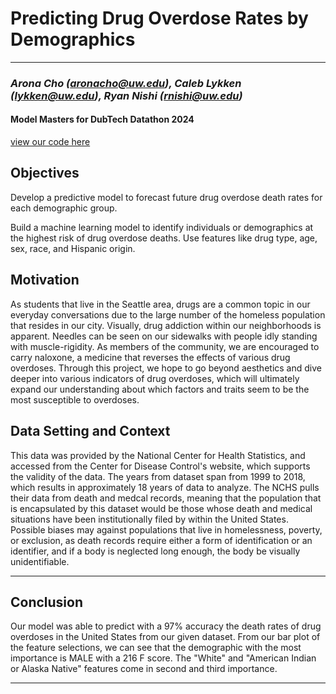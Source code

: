 # **Predicting Drug Overdose Rates by Demographics**
___

### *Arona Cho (aronacho@uw.edu), Caleb Lykken (lykken@uw.edu), Ryan Nishi (rnishi@uw.edu)*

#### Model Masters for DubTech Datathon 2024

[view our code here](https://nbviewer.org/github/Caleb-Lykken/datathon-model-masters-uw/blob/main/Datathon_2024_Model_Masters.ipynb)

## Objectives

Develop a predictive model to forecast future drug overdose death rates for each demographic group.

Build a machine learning model to identify individuals or demographics at the highest risk of drug overdose deaths. Use features like drug type, age, sex, race, and Hispanic origin.
## Motivation
As students that live in the Seattle area, drugs are a common topic in our everyday conversations due to the large number of the homeless population that resides in our city. Visually, drug addiction within our neighborhoods is apparent. Needles can be seen on our sidewalks with people idly standing with muscle-rigidity. As members of the community, we are encouraged to carry naloxone, a medicine that reverses the effects of various drug overdoses. Through this project, we hope to go beyond aesthetics and dive deeper into various indicators of drug overdoses, which will ultimately expand our understanding about which factors and traits seem to be the most susceptible to overdoses.
## Data Setting and Context

This data was provided by the National Center for Health Statistics, and accessed from the Center for Disease Control's website, which supports the validity of the data. The years from dataset span from 1999 to 2018, which results in approximately 18 years of data to analyze. The NCHS pulls their data from death and medcal records, meaning that the population that is encapsulated by this dataset would be those whose death and medical situations have been institutionally filed by within the United States. Possible biases may against populations that live in homelessness, poverty, or exclusion, as death records require either a form of identification or an identifier, and if a body is neglected long enough, the body be visually unidentifiable.

___
## Conclusion

Our model was able to predict with a 97% accuracy the death rates of drug overdoses in the United States from our given dataset. From our bar plot of the feature selections, we can see that the demographic with the most importance is MALE with a 216 F score. The "White" and "American Indian or Alaska Native" features come in second and third importance.

___

